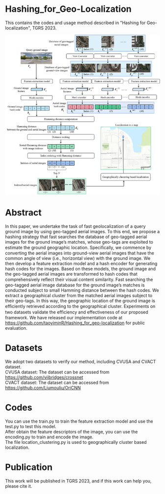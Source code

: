 # Hashing_for_Geo-Localization
This contains the codes and usage method described in "Hashing for Geo-localization", TGRS 2023.

![image](https://github.com/TaoyiminR/Hashing_for_geo-localization/blob/main/Framework.png)

# Abstract
In this paper, we undertake the task of fast geolocalization of a query ground image by using geo-tagged aerial images. To this end, we propose a hashing strategy that fast searches the database of geo-tagged aerial images for the ground image’s matches, whose geo-tags are exploited to estimate the ground geographic location. Speciﬁcally, we commence by converting the aerial images into ground-view aerial images that have the common angle of view (i.e., horizontal view) with the ground image. We then develop a feature extraction model and a hash encoder for generating hash codes for the images. Based on these models, the ground image and the geo-tagged aerial images are transformed to hash codes that comprehensively reﬂect their visual content similarity. Fast searching the geo-tagged aerial image database for the ground image’s matches is conducted subject to small Hamming distance between the hash codes. We extract a geographical cluster from the matched aerial images subject to their geo-tags. In this way, the geographic location of the ground image is efﬁciently retrieved according to the geographical cluster. Experiments on two datasets validate the efﬁciency and effectiveness of our proposed framework. We have released our implementation code at https://github.com/taoyiminR/Hashing_for_geo-localization for public evaluation.

# Datasets
We adopt two datasets to verify our method, including CVUSA and CVACT dataset.    
  CVUSA dataset: The dataset can be accessed from https://github.com/viibridges/crossnet  
  CVACT dataset: The dataset can be accessed from https://github.com/Liumouliu/OriCNN  

# Codes
You can use the train.py to train the feature extraction model and use the test.py to test this model.  
After obtain the feature descriptors of the image, you can use the encoding.py to train and encode the image.  
The file location_clustering.py is used to geographically cluster based localization.

# Publication
This work will be published in TGRS 2023, and if this work can help you, please cite it.
